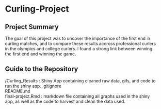 # Curling-Project
## Project Summary
The goal of this project was to uncover the importance of the first end in curling matches, and to compare these results accross professional curlers in the olympics and college curlers. I found a strong link between winning the first end and winning the game. 

## Guide to the Repository
/Curling_Results	: Shiny App containing cleaned raw data, gifs, and code to run the shiny app. 
.gitignore	
README.md	
final-project.Rmd : markdown file containing all graphs used in the shiny app, as well as the code to harvest and clean the data used. 
